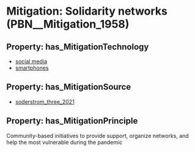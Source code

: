 # Mitigation: __Solidarity networks__ (PBN__Mitigation_1958)

## Property: has_MitigationTechnology

* [social media](../Technology/PBN__Technology_898)
* [smartphones](../Technology/PBN__Technology_3002)

## Property: has_MitigationSource

* [soderstrom_three_2021](../Article/PBN__Article_250)

## Property: has_MitigationPrinciple

Community-based initiatives to provide support, organize networks, and help the most vulnerable during the pandemic

